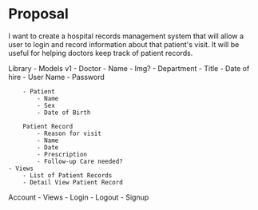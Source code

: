 # Proposal

I want to create a hospital records management system that will allow a user to login and record information about that patient's visit. It will be useful for helping doctors keep track of patient records. 

Library
    - Models
        v1
        - Doctor
            - Name
            - Img?
            - Department
            - Title
            - Date of hire
            - User Name
            - Password

        - Patient
            - Name
            - Sex
            - Date of Birth

        Patient Record
            - Reason for visit
            - Name
            - Date
            - Prescription
            - Follow-up Care needed?
    - Views
        - List of Patient Records
        - Detail View Patient Record

Account
    - Views
        - Login
        - Logout
        - Signup
